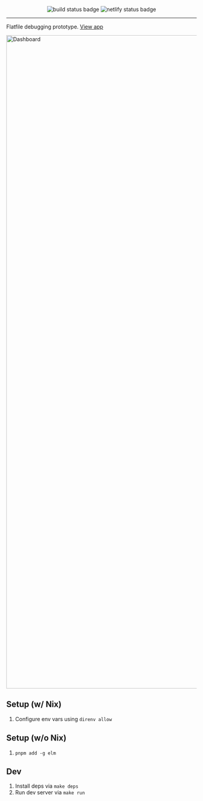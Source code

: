 <p align="center">
  <img alt="build status badge" src="https://badge.buildkite.com/0dd3611b72c9a1ce418262de97a3bd7f38122b25b8f93e385e.svg" />
  <img alt="netlify status badge" src="https://api.netlify.com/api/v1/badges/90e779a4-f481-48eb-98d0-e47ab7d278e8/deploy-status" />
</p>

---

Flatfile debugging prototype. [View app](https://venerable-fenglisu-8c0f2c.netlify.app)

<img width="1728" alt="Dashboard" src="https://user-images.githubusercontent.com/9221098/235733269-cdf75fbd-88e8-433f-b7cb-33291d8f1e05.png">

## Setup (w/ Nix)

1. Configure env vars using `direnv allow`

## Setup (w/o Nix)

1. `pnpm add -g elm`

## Dev

1. Install deps via `make deps`
2. Run dev server via `make run`